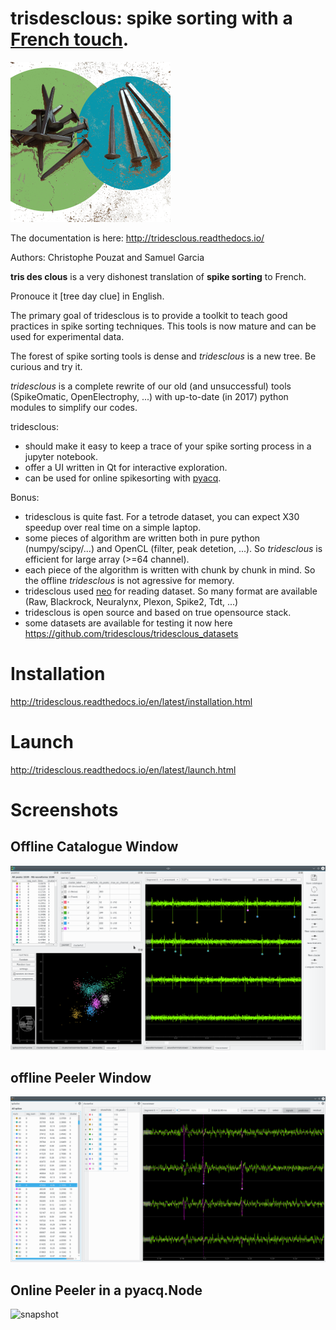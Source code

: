 # trisdesclous: spike sorting with a [French touch](https://fr.wikipedia.org/wiki/French_touch_(informatique)).

![icon](tridesclous/gui/icons/png/main_icon.png)

The documentation is here: http://tridesclous.readthedocs.io/

Authors: Christophe Pouzat and Samuel Garcia

**tris des clous** is a very dishonest translation of **spike sorting** to French.

Pronouce it [tree day clue] in English.

The primary goal of tridesclous is to provide a toolkit to teach good practices in spike sorting techniques.
This tools is now mature and can be used for experimental data.

The forest of spike sorting tools is dense and *tridesclous* is a new tree.
Be curious and try it.

*tridesclous* is a complete rewrite of our old (and unsuccessful) tools (SpikeOmatic, OpenElectrophy, ...)
with up-to-date (in 2017) python modules to simplify our codes.

tridesclous:
  * should make it easy to keep a trace of your spike sorting process in
    a jupyter notebook.
  * offer a UI written in Qt for interactive exploration.
  * can be used for online spikesorting with [pyacq](http://pyacq.readthedocs.io).


Bonus:
  * tridesclous is quite fast. For a tetrode dataset, you can expect X30 speedup over real time on a simple laptop.
  * some pieces of algorithm are written both in pure python (numpy/scipy/...) and OpenCL (filter, peak detetion, ...). So *tridesclous* is efficient for large array (>=64 channel).
  * each piece of the algorithm is written with chunk by chunk in mind. So the offline *tridesclous* is not agressive for memory.
  * tridesclous used [neo](https://github.com/NeuralEnsemble/python-neo) for reading dataset. So many format are available (Raw, Blackrock, Neuralynx, Plexon, Spike2, Tdt, ...)
  * tridesclous is open source and based on true opensource stack.
  * some datasets are available for testing it now here https://github.com/tridesclous/tridesclous_datasets


# Installation

http://tridesclous.readthedocs.io/en/latest/installation.html

# Launch

http://tridesclous.readthedocs.io/en/latest/launch.html


# Screenshots

## Offline Catalogue Window
![snapshot](doc/img/snapshot_cataloguewindow.png)

## offline Peeler Window
![snapshot](doc/img/snapshot_peelerwindow.png)

## Online Peeler in a pyacq.Node
![snapshot](doc/img/online_tridesclous.gif)
